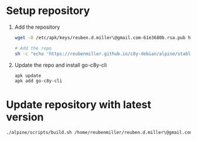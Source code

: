 
# Setup repository

1. Add the repository

    ```sh
    wget -O /etc/apk/keys/reuben.d.miller\@gmail.com-61e3680b.rsa.pub https://reubenmiller.github.io/c8y-debian/alpine/PUBLIC.KEY

    # Add the repo
    sh -c "echo 'https://reubenmiller.github.io/c8y-debian/alpine/stable/main'" >> /etc/apk/repositories
    ```

2. Update the repo and install go-c8y-cli

    ```sh
    apk update
    apk add go-c8y-cli
    ```

# Update repository with latest version

```sh
./alpine/scripts/build.sh /home/reubenmiller/reuben.d.miller\@gmail.com-61e3680b.rsa
```
